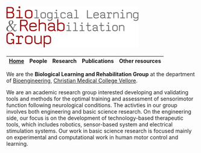 ![BioRehab Group](images/logo.png)
---

| [Home](README.md) | People | Research | Publications | Other resources |
| --- | --- | --- | --- | --- |

We are the **Biological Learning and Rehabilitation Group** at the department of [Bioengineering](http://www.bioe-cmcvellore.in/), [Christian Medical College Vellore](http://www.cmch-vellore.edu/).

We are an academic research group interested developing and validating tools and methods for the optimal training and assessment of sensorimotor function following neurological conditions. The activties in our group involves both engineering and basic science research. On the engineering side, our focus is on the development of technology-based therapeutic tools, which includes robotics, sensor-based system and electrical stimulation systems. Our work in basic science research is focused mainly on experimental and computational work in human motor control and learning.